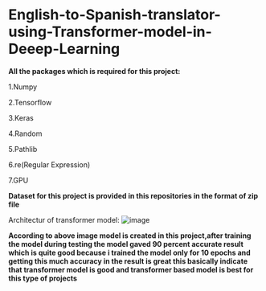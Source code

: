 # English-to-Spanish-translator-using-Transformer-model-in-Deeep-Learning

**All the packages which is required for this project:**

1.Numpy

2.Tensorflow 

3.Keras

4.Random

5.Pathlib

6.re(Regular Expression)

7.GPU

**Dataset for this project is provided in this repositories in the format of zip file**

Architectur of transformer model:
![image](https://user-images.githubusercontent.com/93418572/142771401-e0e16e73-682d-43ba-9811-993330cb97c7.png)


**According to above image model is created in this project,after training the model during testing the model gaved 90 percent accurate result which is quite good because i trained the model only for 10 epochs and getting this much accuracy in the result is great this basically indicate that transformer model is good and transformer based model is best for this type of projects**
